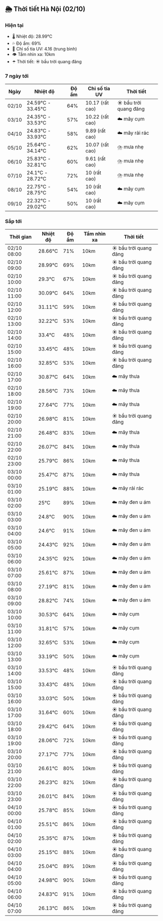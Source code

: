 ## 🌦️ Thời tiết Hà Nội (02/10)

### Hiện tại

- 🌡️ Nhiệt độ: 28.99℃
- 💦 Độ ẩm: 69%
- 🌟 Chỉ số tia UV: 4.16 (trung bình)
- 👁️ Tầm nhìn xa: 10km
- ☂️ Thời tiết: ☀️ bầu trời quang đãng

### 7 ngày tới

| Ngày | Nhiệt độ | Độ ẩm | Chỉ số tia UV | Thời tiết |
| --- | --- | --- | --- | --- |
| 02/10 | 24.59℃ - 33.45℃ | 64% | 10.17 (rất cao) | ☀️ bầu trời quang đãng |
| 03/10 | 24.35℃ - 33.53℃ | 57% | 10.22 (rất cao) | ☁️ mây cụm |
| 04/10 | 24.83℃ - 33.93℃ | 58% | 9.89 (rất cao) | ☁️ mây rải rác |
| 05/10 | 25.64℃ - 34.14℃ | 62% | 10.07 (rất cao) | ⛈️ mưa nhẹ |
| 06/10 | 25.83℃ - 32.81℃ | 60% | 9.61 (rất cao) | ⛈️ mưa nhẹ |
| 07/10 | 24.1℃ - 28.72℃ | 72% | 10 (rất cao) | ⛈️ mưa nhẹ |
| 08/10 | 22.75℃ - 28.75℃ | 54% | 10 (rất cao) | ☁️ mây cụm |
| 09/10 | 22.32℃ - 29.02℃ | 50% | 10 (rất cao) | ☁️ mây cụm |

### Sắp tới

| Thời gian | Nhiệt độ | Độ ẩm | Tầm nhìn xa | Thời tiết |
| --- | --- | --- | --- | --- |
| 02/10 08:00 | 28.66℃ | 71% | 10km | ☀️ bầu trời quang đãng |
| 02/10 09:00 | 28.99℃ | 69% | 10km | ☀️ bầu trời quang đãng |
| 02/10 10:00 | 29.3℃ | 67% | 10km | ☀️ bầu trời quang đãng |
| 02/10 11:00 | 30.09℃ | 64% | 10km | ☀️ bầu trời quang đãng |
| 02/10 12:00 | 31.11℃ | 59% | 10km | ☀️ bầu trời quang đãng |
| 02/10 13:00 | 32.22℃ | 53% | 10km | ☀️ bầu trời quang đãng |
| 02/10 14:00 | 33.4℃ | 48% | 10km | ☀️ bầu trời quang đãng |
| 02/10 15:00 | 33.45℃ | 48% | 10km | ☀️ bầu trời quang đãng |
| 02/10 16:00 | 32.85℃ | 53% | 10km | ☀️ bầu trời quang đãng |
| 02/10 17:00 | 30.87℃ | 64% | 10km | ☁️ mây thưa |
| 02/10 18:00 | 28.56℃ | 73% | 10km | ☁️ mây thưa |
| 02/10 19:00 | 27.64℃ | 77% | 10km | ☁️ mây thưa |
| 02/10 20:00 | 26.98℃ | 81% | 10km | ☀️ bầu trời quang đãng |
| 02/10 21:00 | 26.48℃ | 83% | 10km | ☁️ mây thưa |
| 02/10 22:00 | 26.07℃ | 84% | 10km | ☁️ mây thưa |
| 02/10 23:00 | 25.79℃ | 86% | 10km | ☁️ mây thưa |
| 03/10 00:00 | 25.47℃ | 87% | 10km | ☁️ mây thưa |
| 03/10 01:00 | 25.19℃ | 88% | 10km | ☁️ mây rải rác |
| 03/10 02:00 | 25℃ | 89% | 10km | ☁️ mây đen u ám |
| 03/10 03:00 | 24.8℃ | 90% | 10km | ☁️ mây đen u ám |
| 03/10 04:00 | 24.6℃ | 91% | 10km | ☁️ mây đen u ám |
| 03/10 05:00 | 24.43℃ | 92% | 10km | ☁️ mây đen u ám |
| 03/10 06:00 | 24.35℃ | 92% | 10km | ☁️ mây đen u ám |
| 03/10 07:00 | 25.61℃ | 87% | 10km | ☁️ mây đen u ám |
| 03/10 08:00 | 27.19℃ | 81% | 10km | ☁️ mây đen u ám |
| 03/10 09:00 | 28.82℃ | 74% | 10km | ☁️ mây đen u ám |
| 03/10 10:00 | 30.53℃ | 64% | 10km | ☁️ mây cụm |
| 03/10 11:00 | 31.81℃ | 57% | 10km | ☁️ mây cụm |
| 03/10 12:00 | 32.65℃ | 53% | 10km | ☁️ mây cụm |
| 03/10 13:00 | 33.19℃ | 50% | 10km | ☁️ mây cụm |
| 03/10 14:00 | 33.53℃ | 48% | 10km | ☀️ bầu trời quang đãng |
| 03/10 15:00 | 33.43℃ | 48% | 10km | ☀️ bầu trời quang đãng |
| 03/10 16:00 | 33.03℃ | 50% | 10km | ☀️ bầu trời quang đãng |
| 03/10 17:00 | 31.64℃ | 60% | 10km | ☀️ bầu trời quang đãng |
| 03/10 18:00 | 29.42℃ | 64% | 10km | ☀️ bầu trời quang đãng |
| 03/10 19:00 | 28.06℃ | 72% | 10km | ☀️ bầu trời quang đãng |
| 03/10 20:00 | 27.17℃ | 77% | 10km | ☀️ bầu trời quang đãng |
| 03/10 21:00 | 26.61℃ | 80% | 10km | ☀️ bầu trời quang đãng |
| 03/10 22:00 | 26.23℃ | 82% | 10km | ☀️ bầu trời quang đãng |
| 03/10 23:00 | 26.01℃ | 84% | 10km | ☀️ bầu trời quang đãng |
| 04/10 00:00 | 25.78℃ | 85% | 10km | ☀️ bầu trời quang đãng |
| 04/10 01:00 | 25.51℃ | 86% | 10km | ☀️ bầu trời quang đãng |
| 04/10 02:00 | 25.35℃ | 87% | 10km | ☀️ bầu trời quang đãng |
| 04/10 03:00 | 25.15℃ | 88% | 10km | ☀️ bầu trời quang đãng |
| 04/10 04:00 | 25.04℃ | 89% | 10km | ☀️ bầu trời quang đãng |
| 04/10 05:00 | 24.98℃ | 90% | 10km | ☀️ bầu trời quang đãng |
| 04/10 06:00 | 24.83℃ | 91% | 10km | ☀️ bầu trời quang đãng |
| 04/10 07:00 | 26.13℃ | 86% | 10km | ☀️ bầu trời quang đãng |
